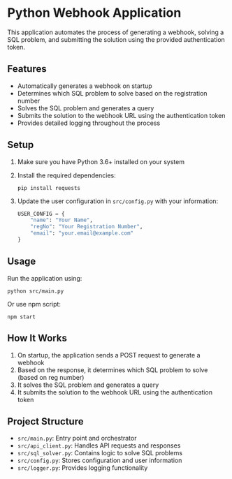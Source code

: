 # Python Webhook Application

This application automates the process of generating a webhook, solving a SQL problem, and submitting the solution using the provided authentication token.

## Features

- Automatically generates a webhook on startup
- Determines which SQL problem to solve based on the registration number
- Solves the SQL problem and generates a query
- Submits the solution to the webhook URL using the authentication token
- Provides detailed logging throughout the process

## Setup

1. Make sure you have Python 3.6+ installed on your system

2. Install the required dependencies:
   ```
   pip install requests
   ```

3. Update the user configuration in `src/config.py` with your information:
   ```python
   USER_CONFIG = {
       "name": "Your Name",
       "regNo": "Your Registration Number",
       "email": "your.email@example.com"
   }
   ```

## Usage

Run the application using:

```
python src/main.py
```

Or use npm script:

```
npm start
```

## How It Works

1. On startup, the application sends a POST request to generate a webhook
2. Based on the response, it determines which SQL problem to solve (based on reg number)
3. It solves the SQL problem and generates a query
4. It submits the solution to the webhook URL using the authentication token

## Project Structure

- `src/main.py`: Entry point and orchestrator
- `src/api_client.py`: Handles API requests and responses
- `src/sql_solver.py`: Contains logic to solve SQL problems
- `src/config.py`: Stores configuration and user information
- `src/logger.py`: Provides logging functionality
